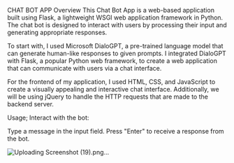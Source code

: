CHAT BOT APP
Overview
This Chat Bot App is a web-based application built using Flask, a lightweight WSGI web application framework in Python. The chat bot is designed to interact with users by processing their input and generating appropriate responses. 

To start with, I used Microsoft DialoGPT, a pre-trained language model that can generate human-like responses to given prompts. I integrated DialoGPT with Flask, a popular Python web framework, to create a web application that can communicate with users via a chat interface.

For the frontend of my application, I used HTML, CSS, and JavaScript to create a visually appealing and interactive chat interface. Additionally, we will be using jQuery to handle the HTTP requests that are made to the backend server.


Usage;
Interact with the bot:

Type a message in the input field.
Press "Enter" to receive a response from the bot.


![Uploading Screenshot (19).png…]()
